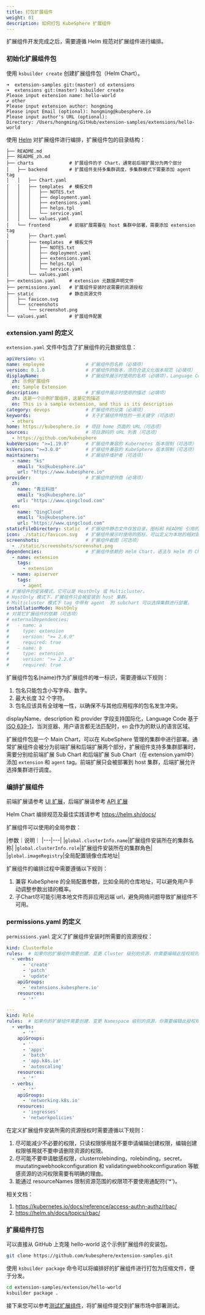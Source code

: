 ```yaml
---
title: 打包扩展组件
weight: 01
description: 如何打包 KubeSphere 扩展组件
---
```


扩展组件开发完成之后，需要遵循 Helm 规范对扩展组件进行编排。

### 初始化扩展组件包

使用 `ksbuilder create` 创建扩展组件包（Helm Chart）。

```text
➜  extension-samples git:(master) cd extensions
➜  extensions git:(master) ksbuilder create   
Please input extension name: hello-world
✔ other
Please input extension author: hongming
Please input Email (optional): hongming@kubesphere.io
Please input author's URL (optional): 
Directory: /Users/hongming/GitHub/extension-samples/extensions/hello-world
```

使用 [Helm](https://helm.sh/zh/docs/topics/charts/) 对扩展组件进行编排，扩展组件包的目录结构：

```text
├── README.md
├── README_zh.md
├── charts             # 扩展组件的子 Chart，通常前后端扩展分为两个部分
│   ├── backend        # 扩展组件支持多集群调度，多集群模式下需要添加 agent tag
│   │   ├── Chart.yaml
│   │   ├── templates  # 模板文件
│   │   │   ├── NOTES.txt
│   │   │   ├── deployment.yaml
│   │   │   ├── extensions.yaml
│   │   │   ├── helps.tpl
│   │   │   └── service.yaml
│   │   └── values.yaml
│   └── frontend       # 前端扩展需要在 host 集群中部署，需要添加 extension tag
│       ├── Chart.yaml
│       ├── templates  # 模板文件
│       │   ├── NOTES.txt
│       │   ├── deployment.yaml
│       │   ├── extensions.yaml
│       │   ├── helps.tpl
│       │   └── service.yaml
│       └── values.yaml
├── extension.yaml     # extension 元数据声明文件
├── permissions.yaml   # 扩展组件安装时说需要的资源授权
├── static             # 静态资源文件
│   ├── favicon.svg
│   └── screenshots
│       └── screenshot.png
└── values.yaml        # 扩展组件配置
```

### extension.yaml 的定义

`extension.yaml` 文件中包含了扩展组件的元数据信息：

```yaml
apiVersion: v1
name: employee               # 扩展组件的名称（必填项）
version: 0.1.0               # 扩展组件的版本，须符合语义化版本规范（必填项）
displayName:                 # 扩展组件展示时使用的名称（必填项），Language Code 基于 ISO 639-1
  zh: 示例扩展组件
  en: Sample Extension
description:                 # 扩展组件展示时使用的描述（必填项）
  zh: 这是一个示例扩展组件，这是它的描述
  en: This is a sample extension, and this is its description
category: devops             # 扩展组件的分类（必填项）
keywords:                    # 关于扩展组件特性的一些关键字（可选项）
  - others
home: https://kubesphere.io  # 项目 home 页面的 URL（可选项）
sources:                     # 项目源码的 URL 列表（可选项）
  - https://github.com/kubesphere
kubeVersion: ">=1.19.0"      # 扩展组件兼容的 Kubernetes 版本限制（可选项）
ksVersion: ">=3.0.0"         # 扩展组件兼容的 KubeSphere 版本限制（可选项）
maintainers:                 # 扩展组件维护者（可选项）
  - name: "ks"
    email: "ks@kubesphere.io"
    url: "https://www.kubesphere.io"
provider:                    # 扩展组件提供商（必填项）
  zh:
    name: "青云科技"
    email: "ks@kubesphere.io"
    url: "https://www.qingcloud.com"
  en:
    name: "QingCloud"
    email: "ks@kubesphere.io"
    url: "https://www.qingcloud.com"
staticFileDirectory: static  # 扩展组件静态文件存放目录，图标和 README 引用的静态文件等需存放到该目录（必填项）
icon: ./static/favicon.svg   # 扩展组件展示时使用的图标，可以定义为本地的相对路径（必填项）
screenshots:                 # 扩展组件截图（可选项）
  - ./static/screenshots/screenshot.png
dependencies:                # 扩展组件依赖的 Helm Chart，语法与 Helm 的 Chart.yaml 中 dependencies 兼容（可选项）
  - name: extension
    tags:
      - extension
  - name: apiserver
    tags:
      - agent
# 扩展组件的安装模式，它可以是 HostOnly 或 Multicluster。
# HostOnly 模式下，扩展组件只会被安装到 host 集群。
# Multicluster 模式下 tag 中带有 agent  的 subchart 可以选择集群进行部署。    
installationMode: HostOnly
# 对其它扩展组件的依赖（可选项）
# externalDependencies:       
#   - name: a
#     type: extension
#     version: ">= 2.6.0"
#     required: true
#   - name: b
#     type: extension
#     version: ">= 2.2.0"
#     required: true
```

扩展组件包名(name)作为扩展组件的唯一标识，需要遵循以下规则：

1. 包名只能包含小写字母、数字。
2. 最大长度 32 个字符。
3. 包名应该具有全球唯一性，以确保不与其他应用程序的包名发生冲突。

displayName、description 和 provider 字段支持国际化，Language Code 基于 [ISO 639-1](https://en.wikipedia.org/wiki/List_of_ISO_639-1_codes)，当浏览器、用户语言都无法匹配时，`en` 会作为的默认的语言区域。

扩展组件包是一个 Main Chart，可以在 KubeSphere 管理的集群中进行部署。通常扩展组件会被分为前端扩展和后端扩展两个部分，扩展组件支持多集群部署时，需要分别给前端扩展 Sub Chart 和后端扩展 Sub Chart（在 extension.yaml中）添加 `extension` 和 `agent` tag。前端扩展只会被部署到 host 集群，后端扩展允许选择集群进行调度。

### 编排扩展组件

前端扩展请参考 [UI 扩展](../../feature-customization/extending-ui/)，后端扩展请参考 [API 扩展](../../feature-customization/extending-api/)

Helm Chart 编排规范及最佳实践请参考 <https://helm.sh/docs/>

扩展组件可以使用的全局参数：

|参数｜说明｜
|---|---|
|`global.clusterInfo.name`|扩展组件安装所在的集群名称|
|`global.clusterInfo.role`|扩展组件安装所在的集群角色|
|`global.imageRegistry`|全局配置镜像仓库地址|

扩展组件的编排过程中需要遵循以下规则：

1. 兼容 KubeSphere 的全局配置参数，比如全局的仓库地址，可以避免用户手动调整参数出错的概率。
2. 子Chart尽可能引用本地文件而非应用远端 url，避免网络问题导致扩展组件不可用。

### permissions.yaml 的定义

`permissions.yaml` 定义了扩展组件安装时所需要的资源授权：

```yaml
kind: ClusterRole
rules:  # 如果你的扩展组件需要创建、变更 Cluster 级别的资源，你需要编辑此授权规则
  - verbs:
      - 'create'
      - 'patch'
      - 'update'
    apiGroups:
      - 'extensions.kubesphere.io'
    resources:
      - '*'

---
kind: Role
rules:  # 如果你的扩展组件需要创建、变更 Namespace 级别的资源，你需要编辑此授权规则
  - verbs:
      - '*'
    apiGroups:
      - ''
      - 'apps'
      - 'batch'
      - 'app.k8s.io'
      - 'autoscaling'
    resources:
      - '*'
  - verbs:
      - '*'
    apiGroups:
      - 'networking.k8s.io'
    resources:
      - 'ingresses'
      - 'networkpolicies'
```

在定义扩展组件安装所需的资源授权时需要遵循以下规则：

1. 尽可能减少不必要的权限，只读权限够用就不要申请编辑创建权限，编辑创建权限够用就不要申请删除资源的权限。
2. 尽可能不要申请敏感权限，clusterrolebinding，rolebinding，secret，muutatingwebhookconfiguration 和 validatingwebhookconfiguration 等敏感资源的访问权限需要有明确的理由。
3. 能通过 resourceNames 限制资源范围的权限项不要使用通配符('*')。

相关文档：

1. <https://kubernetes.io/docs/reference/access-authn-authz/rbac/>
2. <https://helm.sh/docs/topics/rbac/>

### 扩展组件打包

可以直接从 GitHub 上克隆 hello-world 这个示例扩展组件的安装包。

```bash
git clone https://github.com/kubesphere/extension-samples.git
```

使用 `ksbuilder package` 命令可以将编排好的扩展组件进行打包为压缩文件，便于分发。

```bash
cd extension-samples/extension/hello-world
ksbuilder package .
```

接下来您可以参考[测试扩展组件](../testing)，将扩展组件提交到扩展市场中部署测试。
